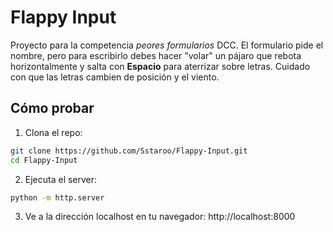 # Flappy Input

Proyecto para la competencia *peores formularios* DCC. El formulario pide el nombre, pero para escribirlo debes hacer "volar" un pájaro que rebota horizontalmente y salta con **Espacio** para aterrizar sobre letras. Cuidado con que las letras cambien de posición y el viento.

## Cómo probar
1. Clona el repo:
```bash
git clone https://github.com/Sstaroo/Flappy-Input.git
cd Flappy-Input
```
2. Ejecuta el server:
```bash
python -m http.server
```

3. Ve a la dirección localhost en tu navegador:
http://localhost:8000
